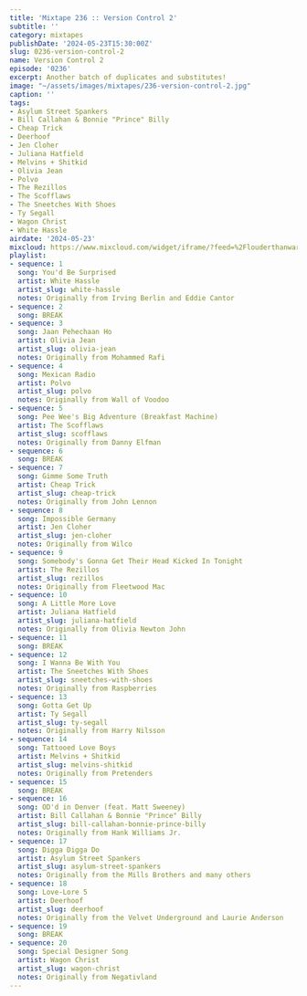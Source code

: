```yaml
---
title: 'Mixtape 236 :: Version Control 2'
subtitle: ''
category: mixtapes
publishDate: '2024-05-23T15:30:00Z'
slug: 0236-version-control-2
name: Version Control 2
episode: '0236'
excerpt: Another batch of duplicates and substitutes!
image: "~/assets/images/mixtapes/236-version-control-2.jpg"
caption: ''
tags:
- Asylum Street Spankers
- Bill Callahan & Bonnie "Prince" Billy
- Cheap Trick
- Deerhoof
- Jen Cloher
- Juliana Hatfield
- Melvins + Shitkid
- Olivia Jean
- Polvo
- The Rezillos
- The Scofflaws
- The Sneetches With Shoes
- Ty Segall
- Wagon Christ
- White Hassle
airdate: '2024-05-23'
mixcloud: https://www.mixcloud.com/widget/iframe/?feed=%2Flouderthanwar%2Fthe-mixtape-236-version-control-2-2024-05-23%2F&hide_artwork=1&hide_cover=1
playlist:
- sequence: 1
  song: You'd Be Surprised
  artist: White Hassle
  artist_slug: white-hassle
  notes: Originally from Irving Berlin and Eddie Cantor
- sequence: 2
  song: BREAK
- sequence: 3
  song: Jaan Pehechaan Ho
  artist: Olivia Jean
  artist_slug: olivia-jean
  notes: Originally from Mohammed Rafi
- sequence: 4
  song: Mexican Radio
  artist: Polvo
  artist_slug: polvo
  notes: Originally from Wall of Voodoo
- sequence: 5
  song: Pee Wee's Big Adventure (Breakfast Machine)
  artist: The Scofflaws
  artist_slug: scofflaws
  notes: Originally from Danny Elfman
- sequence: 6
  song: BREAK
- sequence: 7
  song: Gimme Some Truth
  artist: Cheap Trick
  artist_slug: cheap-trick
  notes: Originally from John Lennon
- sequence: 8
  song: Impossible Germany
  artist: Jen Cloher
  artist_slug: jen-cloher
  notes: Originally from Wilco
- sequence: 9
  song: Somebody's Gonna Get Their Head Kicked In Tonight
  artist: The Rezillos
  artist_slug: rezillos
  notes: Originally from Fleetwood Mac
- sequence: 10
  song: A Little More Love
  artist: Juliana Hatfield
  artist_slug: juliana-hatfield
  notes: Originally from Olivia Newton John
- sequence: 11
  song: BREAK
- sequence: 12
  song: I Wanna Be With You
  artist: The Sneetches With Shoes
  artist_slug: sneetches-with-shoes
  notes: Originally from Raspberries
- sequence: 13
  song: Gotta Get Up
  artist: Ty Segall
  artist_slug: ty-segall
  notes: Originally from Harry Nilsson
- sequence: 14
  song: Tattooed Love Boys
  artist: Melvins + Shitkid
  artist_slug: melvins-shitkid
  notes: Originally from Pretenders
- sequence: 15
  song: BREAK
- sequence: 16
  song: OD'd in Denver (feat. Matt Sweeney)
  artist: Bill Callahan & Bonnie "Prince" Billy
  artist_slug: bill-callahan-bonnie-prince-billy
  notes: Originally from Hank Williams Jr.
- sequence: 17
  song: Digga Digga Do
  artist: Asylum Street Spankers
  artist_slug: asylum-street-spankers
  notes: Originally from the Mills Brothers and many others
- sequence: 18
  song: Love-Lore 5
  artist: Deerhoof
  artist_slug: deerhoof
  notes: Originally from the Velvet Underground and Laurie Anderson
- sequence: 19
  song: BREAK
- sequence: 20
  song: Special Designer Song
  artist: Wagon Christ
  artist_slug: wagon-christ
  notes: Originally from Negativland
---
```


